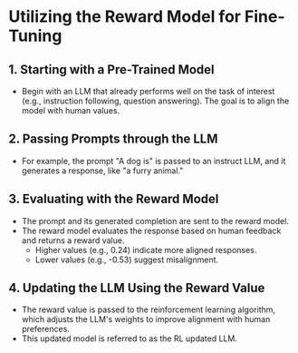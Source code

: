 # Utilizing the Reward Model for Fine-Tuning

## 1. Starting with a Pre-Trained Model
- Begin with an LLM that already performs well on the task of interest (e.g., instruction following, question answering). The goal is to align the model with human values.

## 2. Passing Prompts through the LLM
- For example, the prompt "A dog is" is passed to an instruct LLM, and it generates a response, like "a furry animal."

## 3. Evaluating with the Reward Model
- The prompt and its generated completion are sent to the reward model.
- The reward model evaluates the response based on human feedback and returns a reward value. 
  - Higher values (e.g., 0.24) indicate more aligned responses.
  - Lower values (e.g., -0.53) suggest misalignment.

## 4. Updating the LLM Using the Reward Value
- The reward value is passed to the reinforcement learning algorithm, which adjusts the LLM's weights to improve alignment with human preferences.
- This updated model is referred to as the RL updated LLM.


